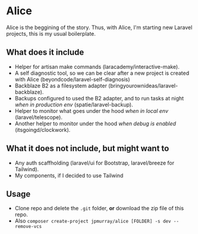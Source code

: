 # Alice

Alice is the beggining of the story. Thus, with Alice, I'm starting new Laravel projects, this is my usual boilerplate.

## What does it include

-   Helper for artisan make commands (laracademy/interactive-make).
-   A self diagnostic tool, so we can be clear after a new project is created with Alice (beyondcode/laravel-self-diagnosis)
-   Backblaze B2 as a filesystem adapter (bringyourownideas/laravel-backblaze).
-   Backups configured to used the B2 adapter, and to run tasks at night _when in production env_ (spatie/laravel-backup).
-   Helper to monitor what goes under the hood _when in local env_ (laravel/telescope).
-   Another helper to monitor under the hood _when debug is enabled_ (itsgoingd/clockwork).

## What it does not include, but might want to

-   Any auth scaffholding (laravel/ui for Bootstrap, laravel/breeze for Tailwind).
-   My components, if I decided to use Tailwind

## Usage

-   Clone repo and delete the `.git` folder, **or** download the zip file of this repo.
-   Also `composer create-project jpmurray/alice [FOLDER] -s dev --remove-vcs`
